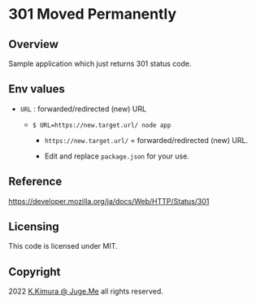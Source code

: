 # 301 Moved Permanently


## Overview

Sample application which just returns 301 status code.


## Env values

- `URL` : forwarded/redirected (new) URL

  - `$ URL=https://new.target.url/ node app`

    - `https://new.target.url/` = forwarded/redirected (new) URL.

    - Edit and replace `package.json` for your use.


## Reference

https://developer.mozilla.org/ja/docs/Web/HTTP/Status/301


## Licensing

This code is licensed under MIT.


## Copyright

2022  [K.Kimura @ Juge.Me](https://github.com/dotnsf) all rights reserved.
